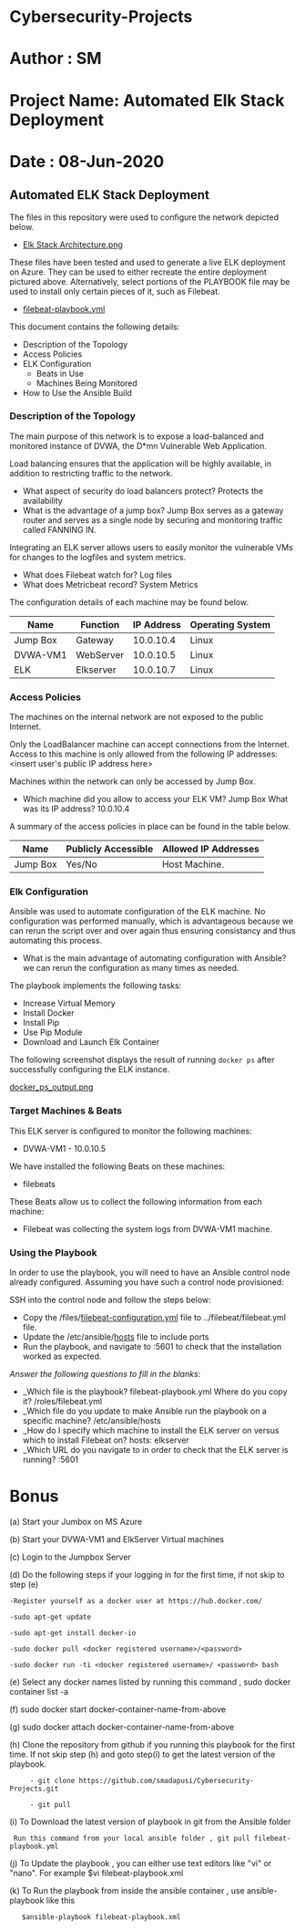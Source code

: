 # Cybersecurity-Projects
# Author : SM
# Project Name:  Automated Elk Stack Deployment
# Date : 08-Jun-2020
## Automated ELK Stack Deployment

The files in this repository were used to configure the network depicted below.

  - [Elk Stack Architecture.png](Diagrams/ElkArchitecture.png)

These files have been tested and used to generate a live ELK deployment on Azure. They can be used to either recreate the entire deployment pictured above. Alternatively, select portions of the PLAYBOOK file may be used to install only certain pieces of it, such as Filebeat.

  - [filebeat-playbook.yml](Ansible/filebeat-playbook.yml)

This document contains the following details:
- Description of the Topology
- Access Policies
- ELK Configuration
  - Beats in Use
  - Machines Being Monitored
- How to Use the Ansible Build


### Description of the Topology

The main purpose of this network is to expose a load-balanced and monitored instance of DVWA, the D*mn Vulnerable Web Application.

Load balancing ensures that the application will be highly available, in addition to restricting traffic to the network.
- What aspect of security do load balancers protect? Protects the availability
- What is the advantage of a jump box? Jump Box serves as a gateway router and serves as a single node by securing and monitoring traffic   called FANNING IN. 

Integrating an ELK server allows users to easily monitor the vulnerable VMs for changes to the logfiles and system metrics.
- What does Filebeat watch for? Log files 
- What does Metricbeat record? System Metrics

The configuration details of each machine may be found below.

| Name     | Function | IP Address | Operating System |
|----------|----------|------------|------------------|
| Jump Box | Gateway  | 10.0.10.4  | Linux            |
| DVWA-VM1 | WebServer| 10.0.10.5  | Linux            |
| ELK      | Elkserver| 10.0.10.7  | Linux            |

### Access Policies

The machines on the internal network are not exposed to the public Internet. 

Only the LoadBalancer machine can accept connections from the Internet. Access to this machine is only allowed from the following IP addresses:
<insert user's public IP address here>


Machines within the network can only be accessed by Jump Box.
- Which machine did you allow to access your ELK VM? Jump Box
  What was its IP address? 10.0.10.4

A summary of the access policies in place can be found in the table below.

| Name     | Publicly Accessible | Allowed IP Addresses |
|----------|---------------------|----------------------|
| Jump Box | Yes/No              | Host Machine.        |

### Elk Configuration

Ansible was used to automate configuration of the ELK machine. No configuration was performed manually, which is advantageous because
we can rerun the script over and over again thus ensuring consistancy and thus automating this process.
- What is the main advantage of automating configuration with Ansible? we can rerun the configuration as many times as needed.

The playbook implements the following tasks:
- Increase Virtual Memory
- Install Docker
- Install Pip
- Use Pip Module
- Download and Launch Elk Container

The following screenshot displays the result of running `docker ps` after successfully configuring the ELK instance.

[docker_ps_output.png](Ansible/docker_ps_output.png)

### Target Machines & Beats
This ELK server is configured to monitor the following machines:
- DVWA-VM1 - 10.0.10.5

We have installed the following Beats on these machines:
- filebeats

These Beats allow us to collect the following information from each machine:
- Filebeat was collecting the system logs from DVWA-VM1 machine.

### Using the Playbook
In order to use the playbook, you will need to have an Ansible control node already configured. Assuming you have such a control node provisioned: 

SSH into the control node and follow the steps below:
- Copy the /files/[filebeat-configuration.yml](Ansible/filebeat-configuration.yml) file to ../filebeat/filebeat.yml file.
- Update the /etc/ansible/[hosts](Ansible/hosts) file to include ports
- Run the playbook, and navigate to <ElkserverIP>:5601 to check that the installation worked as expected.

_Answer the following questions to fill in the blanks:_
- _Which file is the playbook? filebeat-playbook.yml Where do you copy it? /roles/filebeat.yml
- _Which file do you update to make Ansible run the playbook on a specific machine? /etc/ansible/hosts
- _How do I specify which machine to install the ELK server on versus which to install Filebeat on? hosts: elkserver
- _Which URL do you navigate to in order to check that the ELK server is running? <ElkserverIP>:5601
  
Bonus
=====

(a) Start your Jumbox on MS Azure

(b) Start your DVWA-VM1 and ElkServer Virtual machines

(c) Login to the Jumpbox Server 

(d) Do the following steps if your logging in for the first time, if not skip to step (e)

    -Register yourself as a docker user at https://hub.docker.com/
    
    -sudo apt-get update
    
    -sudo apt-get install docker-io
    
    -sudo docker pull <docker registered username>/<password>
    
    -sudo docker run -ti <docker registered username>/ <password> bash
    
(e) Select any docker names listed by running this command , sudo docker container list -a

(f) sudo docker start docker-container-name-from-above

(g) sudo docker attach docker-container-name-from-above

(h) Clone the repository from github if you running this playbook for the first time. 
    If not skip step (h) and goto step(i) to get the latest version of the playbook.
    
         - git clone https://github.com/smadapusi/Cybersecurity-Projects.git
         
         - git pull

    
(i) To Download the latest version of playbook in git from the Ansible folder 

     Run this command from your local ansible folder , git pull filebeat-playbook.yml
     
(j) To Update the playbook , you can either use text editors like "vi" or "nano". For example $vi filebeat-playbook.xml

(k) To Run the playbook from inside the ansible container , use ansible-playbook <plabybook filename> like this 
  
       $ansible-playbook filebeat-playbook.xml
         
